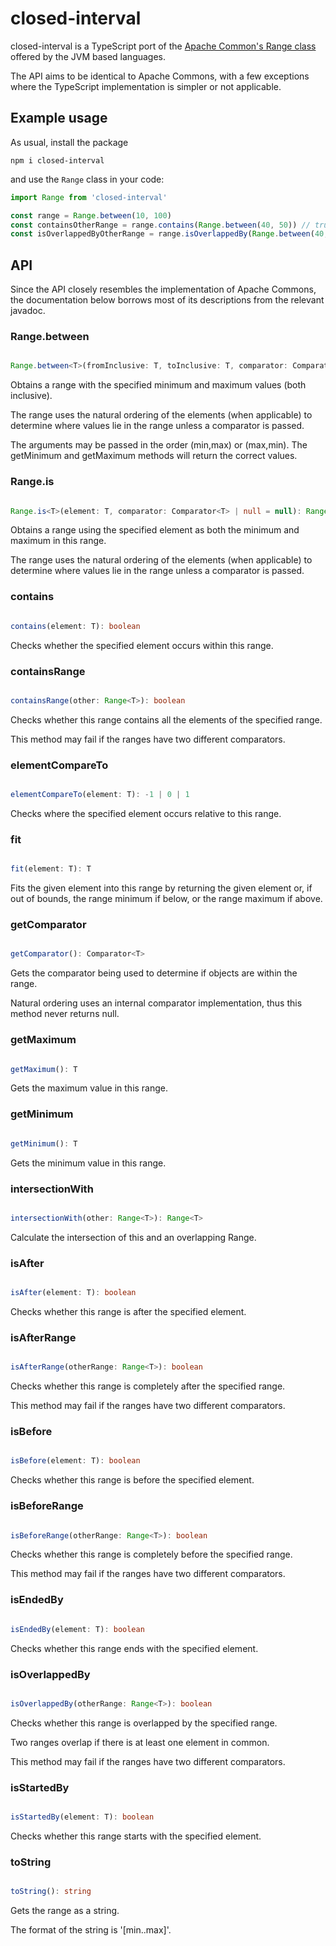 # closed-interval

closed-interval is a TypeScript port of the [Apache Common's Range class](https://mathjs.org) offered by the JVM based languages.

The API aims to be identical to Apache Commons, with a few exceptions where the TypeScript implementation is simpler or not applicable.

## Example usage

As usual, install the package

```
npm i closed-interval
```

and use the `Range` class in your code:

```ts
import Range from 'closed-interval'

const range = Range.between(10, 100)
const containsOtherRange = range.contains(Range.between(40, 50)) // true
const isOverlappedByOtherRange = range.isOverlappedBy(Range.between(40, 50)) // false
```

## API

Since the API closely resembles the implementation of Apache Commons, the documentation below borrows most of its descriptions from the relevant javadoc.

### Range.between

```typescript

Range.between<T>(fromInclusive: T, toInclusive: T, comparator: Comparator<T> | null = null): Range<T>

```

Obtains a range with the specified minimum and maximum values (both inclusive).

The range uses the natural ordering of the elements (when applicable) to determine where values lie in the range unless a comparator is passed.

The arguments may be passed in the order (min,max) or (max,min). The getMinimum and getMaximum methods will return the correct values.

### Range.is

```typescript

Range.is<T>(element: T, comparator: Comparator<T> | null = null): Range<T>
```

Obtains a range using the specified element as both the minimum and maximum in this range.

The range uses the natural ordering of the elements (when applicable) to determine where values lie in the range unless a comparator is passed.

### contains

```typescript

contains(element: T): boolean
```

Checks whether the specified element occurs within this range.

### containsRange

```typescript

containsRange(other: Range<T>): boolean
```

Checks whether this range contains all the elements of the specified range.

This method may fail if the ranges have two different comparators.

### elementCompareTo

```typescript

elementCompareTo(element: T): -1 | 0 | 1
```

Checks where the specified element occurs relative to this range.

### fit

```typescript

fit(element: T): T
```

Fits the given element into this range by returning the given element or, if out of bounds, the range minimum if below, or the range maximum if above.

### getComparator

```typescript

getComparator(): Comparator<T>
```

Gets the comparator being used to determine if objects are within the range.

Natural ordering uses an internal comparator implementation, thus this method never returns null.

### getMaximum

```typescript

getMaximum(): T
```

Gets the maximum value in this range.

### getMinimum

```typescript

getMinimum(): T
```

Gets the minimum value in this range.

### intersectionWith

```typescript

intersectionWith(other: Range<T>): Range<T>
```

Calculate the intersection of this and an overlapping Range.

### isAfter

```typescript

isAfter(element: T): boolean
```

Checks whether this range is after the specified element.

### isAfterRange

```typescript

isAfterRange(otherRange: Range<T>): boolean
```

Checks whether this range is completely after the specified range.

This method may fail if the ranges have two different comparators.

### isBefore

```typescript

isBefore(element: T): boolean
```

Checks whether this range is before the specified element.

### isBeforeRange

```typescript

isBeforeRange(otherRange: Range<T>): boolean
```

Checks whether this range is completely before the specified range.

This method may fail if the ranges have two different comparators.

### isEndedBy

```typescript

isEndedBy(element: T): boolean
```

Checks whether this range ends with the specified element.

### isOverlappedBy

```typescript

isOverlappedBy(otherRange: Range<T>): boolean
```

Checks whether this range is overlapped by the specified range.

Two ranges overlap if there is at least one element in common.

This method may fail if the ranges have two different comparators.

### isStartedBy

```typescript

isStartedBy(element: T): boolean
```

Checks whether this range starts with the specified element.

### toString

```typescript

toString(): string
```

Gets the range as a string.

The format of the string is '[min..max]'.
